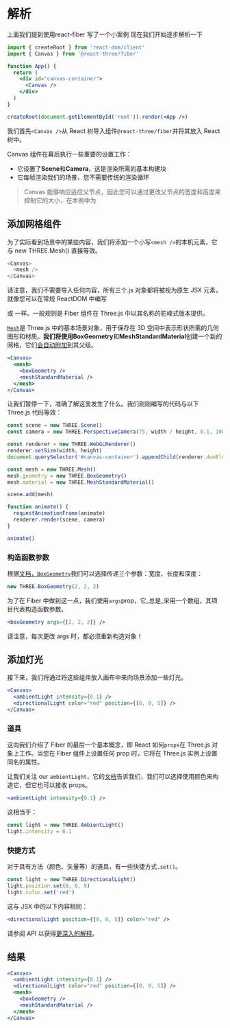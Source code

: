 # 解析

上面我们提到使用react-fiber 写了一个小案例
现在我们开始逐步解析一下
```jsx
import { createRoot } from 'react-dom/client'
import { Canvas } from '@react-three/fiber'

function App() {
  return (
    <div id="canvas-container">
      <Canvas />
    </div>
  )
}

createRoot(document.getElementById('root')).render(<App />)
```

我们首先`<Canvas />`从 React 树导入组件`@react-three/fiber`并将其放入 React 树中。

Canvas 组件在幕后执行一些重要的设置工作：

- 它设置了**Scene**和**Camera**，这是渲染所需的基本构建块
- 它每帧渲染我们的场景，您不需要传统的渲染循环

> Canvas 能够响应适应父节点，因此您可以通过更改父节点的宽度和高度来控制它的大小，在本例中为 

## 添加网格组件

为了实际看到场景中的某些内容，我们将添加一个小写`<mesh />`的本机元素，它与 new THREE.Mesh() 直接等效。

```js
<Canvas>
  <mesh />
</Canvas>
```

请注意，我们不需要导入任何内容，所有三个.js 对象都将被视为原生 JSX 元素，就像您可以在常规 ReactDOM 中编写 <div /> 或 <span /> 一样。一般规则是 Fiber 组件在 Three.js 中以其名称的驼峰式版本提供。

[`Mesh`](https://threejs.org/docs/#api/en/objects/Mesh)是 Three.js 中的基本场景对象，用于保存在 3D 空间中表示形状所需的几何图形和材质。**我们将使用BoxGeometry**和**MeshStandardMaterial**创建一个新的网格，它们[会自动附加](https://docs.pmnd.rs/react-three-fiber/api/objects#attach)到其父级。

```jsx
<Canvas>
  <mesh>
    <boxGeometry />
    <meshStandardMaterial />
  </mesh>
</Canvas>
```

让我们暂停一下，准确了解这里发生了什么。我们刚刚编写的代码与以下 Three.js 代码等效：

```jsx
const scene = new THREE.Scene()
const camera = new THREE.PerspectiveCamera(75, width / height, 0.1, 1000)

const renderer = new THREE.WebGLRenderer()
renderer.setSize(width, height)
document.querySelector('#canvas-container').appendChild(renderer.domElement)

const mesh = new THREE.Mesh()
mesh.geometry = new THREE.BoxGeometry()
mesh.material = new THREE.MeshStandardMaterial()

scene.add(mesh)

function animate() {
  requestAnimationFrame(animate)
  renderer.render(scene, camera)
}

animate()
```

### 构造函数参数

根据[文档，`BoxGeometry`](https://threejs.org/docs/#api/en/geometries/BoxGeometry)我们可以选择传递三个参数：宽度、长度和深度：

```js
new THREE.BoxGeometry(2, 2, 2)
```

为了在 Fiber 中做到这一点，我们使用`args`prop，它_总是_采用一个数组，其项目代表构造函数参数。

```jsx
<boxGeometry args={[2, 2, 2]} />
```

请注意，每次更改 args 时，都必须重新构造对象！

## 添加灯光

接下来，我们将通过将这些组件放入画布中来向场景添加一些灯光。

```jsx
<Canvas>
  <ambientLight intensity={0.1} />
  <directionalLight color="red" position={[0, 0, 5]} />
</Canvas>
```

### 道具

这向我们介绍了 Fiber 的最后一个基本概念，即 React 如何`props`在 Three.js 对象上工作。当您在 Fiber 组件上设置任何 prop 时，它将在 Three.js 实例上设置同名的属性。

让我们关注 our `ambientLight`，它的[文档](https://threejs.org/docs/#api/en/lights/AmbientLight)告诉我们，我们可以选择使用颜色来构造它，但它也可以接收 props。

```jsx
<ambientLight intensity={0.1} />
```

这相当于：

```jsx
const light = new THREE.AmbientLight()
light.intensity = 0.1
```


### 快捷方式
对于具有方法（颜色、矢量等）的道具，有一些快捷方式`.set()`。

```jsx
const light = new THREE.DirectionalLight()
light.position.set(0, 0, 5)
light.color.set('red')
```

这与 JSX 中的以下内容相同：

```jsx
<directionalLight position={[0, 0, 5]} color="red" />
```

请参阅 API 以获得[更深入的解释](https://docs.pmnd.rs/react-three-fiber/api/objects)。

## 结果

```jsx
<Canvas>
  <ambientLight intensity={0.1} />
  <directionalLight color="red" position={[0, 0, 5]} />
  <mesh>
    <boxGeometry />
    <meshStandardMaterial />
  </mesh>
</Canvas>
```

